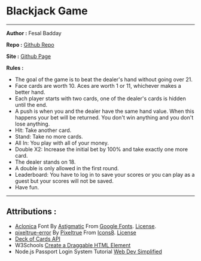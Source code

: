 # Blackjack Game

---

**Author :** Fesal Badday

**Repo :** [Github Repo](https://github.com/FesalBadday/blackjack_v1)

**Site :** [Github Page](https://fesal.me/blackjack_v1)

**Rules :**

- The goal of the game is to beat the dealer's hand without going over 21.
- Face cards are worth 10. Aces are worth 1 or 11, whichever makes a better hand.
- Each player starts with two cards, one of the dealer's cards is hidden until the end.
- A push is when you and the dealer have the same hand value. When this happens your bet will be returned. You don't win anything and you don't lose anything.
- Hit: Take another card.
- Stand: Take no more cards.
- All In: You play with all of your money.
- Double X2: Increase the initial bet by 100% and take exactly one more card.
- The dealer stands on 18.
- A double is only allowed in the first round.
- Leaderboard: You have to log in to save your scores or you can play as a guest but your scores will not be saved.
- Have fun.

---

## Attributions :

- [Aclonica](https://fonts.google.com/specimen/Aclonica) Font By [Astigmatic](https://fonts.google.com/?query=Astigmatic) From [Google Fonts](https://fonts.google.com). [License](https://developers.google.com/fonts).
- [pixeltrue-error](https://icons8.com/illustrations/illustration/pixeltrue-error) By [Pixeltrue](https://www.pixeltrue.com/packs) From [Icons8](https://www.icons8.com). [License](https://www.icons8.com/license)
- [Deck of Cards API](https://deckofcardsapi.com)
- W3Schools [Create a Draggable HTML Element](https://www.w3schools.com/howto/howto_js_draggable.asp)
- Node.js Passport Login System Tutorial [Web Dev Simplified](https://www.youtube.com/watch?v=-RCnNyD0L-s)